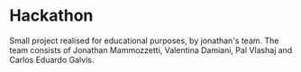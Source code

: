 # Hackathon
Small project realised for educational purposes, by jonathan's team. The team consists of Jonathan Mammozzetti, Valentina Damiani, Pal Vlashaj and Carlos Eduardo Galvis.